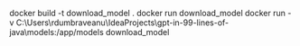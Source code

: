 docker build -t download_model .
docker run download_model
docker run -v C:\Users\rdumbraveanu\IdeaProjects\gpt-in-99-lines-of-java\models:/app/models download_model